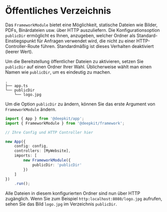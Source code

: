 # Öffentliches Verzeichnis

Das `FrameworkModule` bietet eine Möglichkeit, statische Dateien wie Bilder, PDFs, Binärdateien usw. über HTTP auszuliefern. Die Konfigurationsoption `publicDir` ermöglicht es Ihnen, anzugeben, welcher Ordner als Standard-Einstiegspunkt für Anfragen verwendet wird, die nicht zu einer HTTP-Controller-Route führen. Standardmäßig ist dieses Verhalten deaktiviert (leerer Wert).

Um die Bereitstellung öffentlicher Dateien zu aktivieren, setzen Sie `publicDir` auf einen Ordner Ihrer Wahl. Üblicherweise wählt man einen Namen wie `publicDir`, um es eindeutig zu machen.

```
.
├── app.ts
└── publicDir
    └── logo.jpg
```

Um die Option `publicDir` zu ändern, können Sie das erste Argument von `FrameworkModule` ändern.

```typescript
import { App } from '@deepkit/app';
import { FrameworkModule } from '@deepkit/framework';

// Ihre Config und HTTP Controller hier

new App({
    config: config,
    controllers: [MyWebsite],
    imports: [
        new FrameworkModule({
            publicDir: 'publicDir'
        })
    ]
})
    .run();
```

Alle Dateien in diesem konfigurierten Ordner sind nun über HTTP zugänglich. Wenn Sie zum Beispiel `http:localhost:8080/logo.jpg` aufrufen, sehen Sie das Bild `logo.jpg` im Verzeichnis `publicDir`.